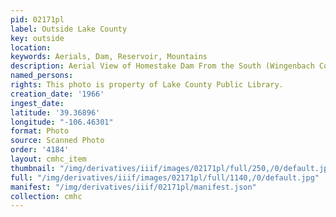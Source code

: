 ```yaml
---
pid: 02171pl
label: Outside Lake County
key: outside
location: 
keywords: Aerials, Dam, Reservoir, Mountains
description: Aerial View of Homestake Dam From the South (Wingenbach Collection)
named_persons: 
rights: This photo is property of Lake County Public Library.
creation_date: '1966'
ingest_date: 
latitude: '39.36896'
longitude: "-106.46301"
format: Photo
source: Scanned Photo
order: '4184'
layout: cmhc_item
thumbnail: "/img/derivatives/iiif/images/02171pl/full/250,/0/default.jpg"
full: "/img/derivatives/iiif/images/02171pl/full/1140,/0/default.jpg"
manifest: "/img/derivatives/iiif/02171pl/manifest.json"
collection: cmhc
---
```

